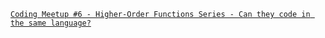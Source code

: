 [`Coding Meetup #6 - Higher-Order Functions Series - Can they code in the same language?`](https://www.codewars.com/kata/58287977ef8d4451f90001a0/javascript)
